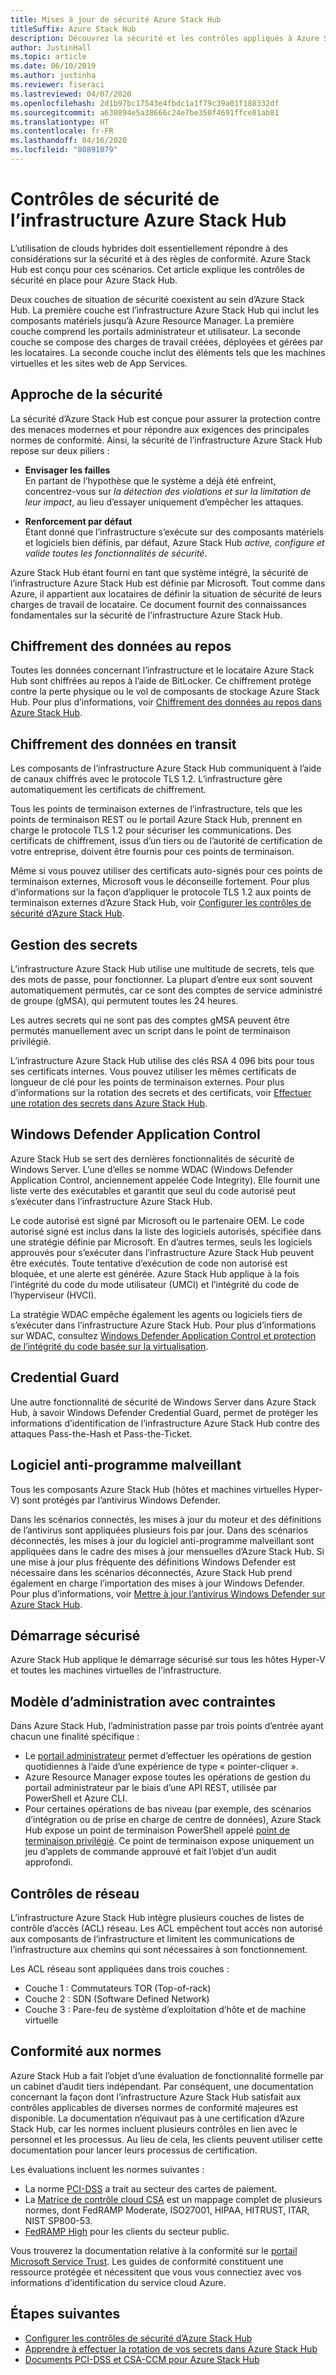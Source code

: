 ```yaml
---
title: Mises à jour de sécurité Azure Stack Hub
titleSuffix: Azure Stack Hub
description: Découvrez la sécurité et les contrôles appliqués à Azure Stack Hub.
author: JustinHall
ms.topic: article
ms.date: 06/10/2019
ms.author: justinha
ms.reviewer: fiseraci
ms.lastreviewed: 04/07/2020
ms.openlocfilehash: 2d1b97bc17543e4fbdc1a1f79c39a01f188332df
ms.sourcegitcommit: a630894e5a38666c24e7be350f4691ffce81ab81
ms.translationtype: HT
ms.contentlocale: fr-FR
ms.lasthandoff: 04/16/2020
ms.locfileid: "80891079"
---
```

# <a name="azure-stack-hub-infrastructure-security-controls"></a>Contrôles de sécurité de l’infrastructure Azure Stack Hub

L’utilisation de clouds hybrides doit essentiellement répondre à des considérations sur la sécurité et à des règles de conformité. Azure Stack Hub est conçu pour ces scénarios. Cet article explique les contrôles de sécurité en place pour Azure Stack Hub.

Deux couches de situation de sécurité coexistent au sein d’Azure Stack Hub. La première couche est l’infrastructure Azure Stack Hub qui inclut les composants matériels jusqu’à Azure Resource Manager. La première couche comprend les portails administrateur et utilisateur. La seconde couche se compose des charges de travail créées, déployées et gérées par les locataires. La seconde couche inclut des éléments tels que les machines virtuelles et les sites web de App Services.

## <a name="security-approach"></a>Approche de la sécurité

La sécurité d’Azure Stack Hub est conçue pour assurer la protection contre des menaces modernes et pour répondre aux exigences des principales normes de conformité. Ainsi, la sécurité de l’infrastructure Azure Stack Hub repose sur deux piliers :

- **Envisager les failles**  
    En partant de l’hypothèse que le système a déjà été enfreint, concentrez-vous sur *la détection des violations et sur la limitation de leur impact*, au lieu d’essayer uniquement d’empêcher les attaques.

- **Renforcement par défaut**  
    Étant donné que l’infrastructure s’exécute sur des composants matériels et logiciels bien définis, par défaut, Azure Stack Hub *active, configure et valide toutes les fonctionnalités de sécurité*.

Azure Stack Hub étant fourni en tant que système intégré, la sécurité de l’infrastructure Azure Stack Hub est définie par Microsoft. Tout comme dans Azure, il appartient aux locataires de définir la situation de sécurité de leurs charges de travail de locataire. Ce document fournit des connaissances fondamentales sur la sécurité de l’infrastructure Azure Stack Hub.

## <a name="data-at-rest-encryption"></a>Chiffrement des données au repos

Toutes les données concernant l’infrastructure et le locataire Azure Stack Hub sont chiffrées au repos à l’aide de BitLocker. Ce chiffrement protège contre la perte physique ou le vol de composants de stockage Azure Stack Hub. Pour plus d’informations, voir [Chiffrement des données au repos dans Azure Stack Hub](azure-stack-security-bitlocker.md).

## <a name="data-in-transit-encryption"></a>Chiffrement des données en transit

Les composants de l’infrastructure Azure Stack Hub communiquent à l’aide de canaux chiffrés avec le protocole TLS 1.2. L’infrastructure gère automatiquement les certificats de chiffrement.

Tous les points de terminaison externes de l’infrastructure, tels que les points de terminaison REST ou le portail Azure Stack Hub, prennent en charge le protocole TLS 1.2 pour sécuriser les communications. Des certificats de chiffrement, issus d’un tiers ou de l’autorité de certification de votre entreprise, doivent être fournis pour ces points de terminaison.

Même si vous pouvez utiliser des certificats auto-signés pour ces points de terminaison externes, Microsoft vous le déconseille fortement.
Pour plus d’informations sur la façon d’appliquer le protocole TLS 1.2 aux points de terminaison externes d’Azure Stack Hub, voir [Configurer les contrôles de sécurité d’Azure Stack Hub](azure-stack-security-configuration.md).

## <a name="secret-management"></a>Gestion des secrets

L’infrastructure Azure Stack Hub utilise une multitude de secrets, tels que des mots de passe, pour fonctionner. La plupart d’entre eux sont souvent automatiquement permutés, car ce sont des comptes de service administré de groupe (gMSA), qui permutent toutes les 24 heures.

Les autres secrets qui ne sont pas des comptes gMSA peuvent être permutés manuellement avec un script dans le point de terminaison privilégié.

L’infrastructure Azure Stack Hub utilise des clés RSA 4 096 bits pour tous ses certificats internes. Vous pouvez utiliser les mêmes certificats de longueur de clé pour les points de terminaison externes. Pour plus d’informations sur la rotation des secrets et des certificats, voir [Effectuer une rotation des secrets dans Azure Stack Hub](azure-stack-rotate-secrets.md).

## <a name="windows-defender-application-control"></a>Windows Defender Application Control

Azure Stack Hub se sert des dernières fonctionnalités de sécurité de Windows Server. L’une d’elles se nomme WDAC (Windows Defender Application Control, anciennement appelée Code Integrity). Elle fournit une liste verte des exécutables et garantit que seul du code autorisé peut s’exécuter dans l’infrastructure Azure Stack Hub.

Le code autorisé est signé par Microsoft ou le partenaire OEM. Le code autorisé signé est inclus dans la liste des logiciels autorisés, spécifiée dans une stratégie définie par Microsoft. En d’autres termes, seuls les logiciels approuvés pour s’exécuter dans l’infrastructure Azure Stack Hub peuvent être exécutés. Toute tentative d’exécution de code non autorisé est bloquée, et une alerte est générée. Azure Stack Hub applique à la fois l’intégrité du code du mode utilisateur (UMCI) et l’intégrité du code de l’hyperviseur (HVCI).

La stratégie WDAC empêche également les agents ou logiciels tiers de s’exécuter dans l’infrastructure Azure Stack Hub.
Pour plus d’informations sur WDAC, consultez [Windows Defender Application Control et protection de l’intégrité du code basée sur la virtualisation](https://docs.microsoft.com/windows/security/threat-protection/device-guard/introduction-to-device-guard-virtualization-based-security-and-windows-defender-application-control).

## <a name="credential-guard"></a>Credential Guard

Une autre fonctionnalité de sécurité de Windows Server dans Azure Stack Hub, à savoir Windows Defender Credential Guard, permet de protéger les informations d’identification de l’infrastructure Azure Stack Hub contre des attaques Pass-the-Hash et Pass-the-Ticket.

## <a name="antimalware"></a>Logiciel anti-programme malveillant

Tous les composants Azure Stack Hub (hôtes et machines virtuelles Hyper-V) sont protégés par l’antivirus Windows Defender.

Dans les scénarios connectés, les mises à jour du moteur et des définitions de l’antivirus sont appliquées plusieurs fois par jour. Dans des scénarios déconnectés, les mises à jour du logiciel anti-programme malveillant sont appliquées dans le cadre des mises à jour mensuelles d’Azure Stack Hub. Si une mise à jour plus fréquente des définitions Windows Defender est nécessaire dans les scénarios déconnectés, Azure Stack Hub prend également en charge l’importation des mises à jour Windows Defender. Pour plus d’informations, voir [Mettre à jour l’antivirus Windows Defender sur Azure Stack Hub](azure-stack-security-av.md).

## <a name="secure-boot"></a>Démarrage sécurisé

Azure Stack Hub applique le démarrage sécurisé sur tous les hôtes Hyper-V et toutes les machines virtuelles de l’infrastructure. 

## <a name="constrained-administration-model"></a>Modèle d’administration avec contraintes

Dans Azure Stack Hub, l’administration passe par trois points d’entrée ayant chacun une finalité spécifique :

- Le [portail administrateur](azure-stack-manage-portals.md) permet d’effectuer les opérations de gestion quotidiennes à l’aide d’une expérience de type « pointer-cliquer ».
- Azure Resource Manager expose toutes les opérations de gestion du portail administrateur par le biais d’une API REST, utilisée par PowerShell et Azure CLI.
- Pour certaines opérations de bas niveau (par exemple, des scénarios d’intégration ou de prise en charge de centre de données), Azure Stack Hub expose un point de terminaison PowerShell appelé [point de terminaison privilégié](azure-stack-privileged-endpoint.md). Ce point de terminaison expose uniquement un jeu d’applets de commande approuvé et fait l’objet d’un audit approfondi.

## <a name="network-controls"></a>Contrôles de réseau

L’infrastructure Azure Stack Hub intègre plusieurs couches de listes de contrôle d’accès (ACL) réseau. Les ACL empêchent tout accès non autorisé aux composants de l’infrastructure et limitent les communications de l’infrastructure aux chemins qui sont nécessaires à son fonctionnement.

Les ACL réseau sont appliquées dans trois couches :

- Couche 1 : Commutateurs TOR (Top-of-rack)
- Couche 2 : SDN (Software Defined Network)
- Couche 3 : Pare-feu de système d’exploitation d’hôte et de machine virtuelle

## <a name="regulatory-compliance"></a>Conformité aux normes

Azure Stack Hub a fait l’objet d’une évaluation de fonctionnalité formelle par un cabinet d’audit tiers indépendant. Par conséquent, une documentation concernant la façon dont l’infrastructure Azure Stack Hub satisfait aux contrôles applicables de diverses normes de conformité majeures est disponible. La documentation n’équivaut pas à une certification d’Azure Stack Hub, car les normes incluent plusieurs contrôles en lien avec le personnel et les processus. Au lieu de cela, les clients peuvent utiliser cette documentation pour lancer leurs processus de certification.

Les évaluations incluent les normes suivantes :

- La norme [PCI-DSS](https://www.pcisecuritystandards.org/pci_security/) a trait au secteur des cartes de paiement.
- La [Matrice de contrôle cloud CSA](https://cloudsecurityalliance.org/group/cloud-controls-matrix/#_overview) est un mappage complet de plusieurs normes, dont FedRAMP Moderate, ISO27001, HIPAA, HITRUST, ITAR, NIST SP800-53.
- [FedRAMP High](https://www.fedramp.gov/fedramp-releases-high-baseline/) pour les clients du secteur public.

Vous trouverez la documentation relative à la conformité sur le [portail Microsoft Service Trust](https://aka.ms/azurestackcompliance). Les guides de conformité constituent une ressource protégée et nécessitent que vous vous connectiez avec vos informations d’identification du service cloud Azure.

## <a name="next-steps"></a>Étapes suivantes

- [Configurer les contrôles de sécurité d’Azure Stack Hub](azure-stack-security-configuration.md)
- [Apprendre à effectuer la rotation de vos secrets dans Azure Stack Hub](azure-stack-rotate-secrets.md)
- [Documents PCI-DSS et CSA-CCM pour Azure Stack Hub](https://aka.ms/azurestackcompliance)
